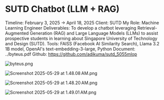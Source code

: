 # SUTD Chatbot (LLM + RAG)

Timeline: February 3, 2025 → April 18, 2025
Client: SUTD
My Role: Machine Learning Engineer
Deliverables: To develop a chatbot leveraging Retrieval-Augmented Generation (RAG) and Large Language Models (LLMs) to assist prospective students in learning about  Singapore University of Technology and Design (SUTD).
Tools: FAISS (Facebook AI Similarity Search), Llama 3.2 1B model, OpenAI's text-embedding-3-large, Python
Document: ../byteus.pdf
Github: https://github.com/adikuma/sutd_5055mlop

![byteus.png](SUTD%20Chatbot%20(LLM%20+%20RAG)%201f7f57abcb4e80f0a4d6e36ea3376fcb/byteus.png)

![Screenshot 2025-05-29 at 1.48.08 AM.png](SUTD%20Chatbot%20(LLM%20+%20RAG)%201f7f57abcb4e80f0a4d6e36ea3376fcb/Screenshot_2025-05-29_at_1.48.08_AM.png)

![Screenshot 2025-05-29 at 1.48.20 AM.png](SUTD%20Chatbot%20(LLM%20+%20RAG)%201f7f57abcb4e80f0a4d6e36ea3376fcb/Screenshot_2025-05-29_at_1.48.20_AM.png)

![Screenshot 2025-05-29 at 1.49.01 AM.png](SUTD%20Chatbot%20(LLM%20+%20RAG)%201f7f57abcb4e80f0a4d6e36ea3376fcb/Screenshot_2025-05-29_at_1.49.01_AM.png)